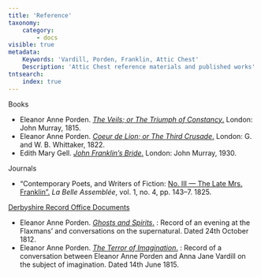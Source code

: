 ```yaml
---
title: 'Reference'
taxonomy:
    category:
        - docs
visible: true
metadata:
    Keywords: 'Vardill, Porden, Franklin, Attic Chest'
    Description: 'Attic Chest reference materials and published works'
tntsearch:
    index: true
---
```


<span class="maroon">Books</span>

* Eleanor Anne Porden. [*The Veils; or The Triumph of Constancy*.](porden-veils) London: John Murray, 1815.
* Eleanor Anne Porden. [*Coeur de Lion; or The Third Crusade*.](porden-coeur) London: G. and W. B. Whittaker, 1822.
* Edith Mary Gell. [*John Franklin’s Bride*.](gell) London: John Murray, 1930.

<span class="maroon">Journals</span>

* “Contemporary Poets, and Writers of Fiction: [No. III — The Late Mrs. Franklin”.](porden-obit) *La Belle Assemblée*, vol. 1, no. 4, pp. 143–7. 1825.

[Derbyshire Record Office Documents](https://www.derbyshire.gov.uk/leisure/record-office/derbyshire-record-office.aspx) 

* Eleanor Anne Porden. [*Ghosts and Spirits*.](spirits)
: Record of an evening at the Flaxmans’ and conversations on the supernatural. Dated 24th October 1812.
* Eleanor Anne Porden. [*The Terror of Imagination*.](imagination)
: Record of a conversation between Eleanor Anne Porden and Anna Jane Vardill on the subject of imagination. Dated 14th June 1815.